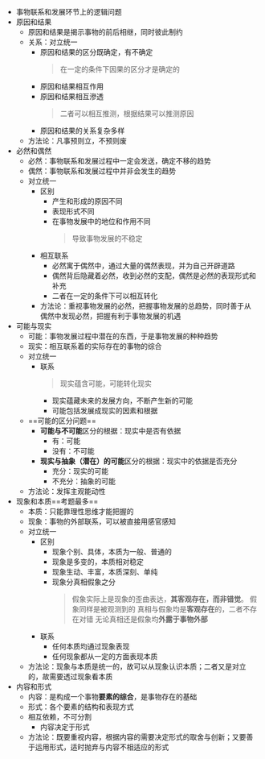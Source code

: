 - 事物联系和发展环节上的逻辑问题
- 原因和结果
	- 原因和结果是揭示事物的前后相继，同时彼此制约
	- 关系：对立统一
		- 原因和结果的区分既确定，有不确定
		  > 在一定的条件下因果的区分才是确定的
		- 原因和结果相互作用
		- 原因和结果相互滲透
		  > 二者可以相互推测，根据结果可以推测原因
		- 原因和结果的关系复杂多样
	- 方法论：凡事预则立，不预则废
- 必然和偶然
	- 必然：事物联系和发展过程中一定会发送，确定不移的趋势
	- 偶然：事物联系和发展过程中并非会发生的趋势
	- 对立统一
		- 区别
			- 产生和形成的原因不同
			- 表现形式不同
			- 在事物发展中的地位和作用不同
			  > 导致事物发展的不稳定
		- 相互联系
			- 必然寓于偶然中，通过大量的偶然表现，并为自己开辟道路
			- 偶然背后隐藏着必然，收到必然的支配，偶然是必然的表现形式和补充
			- 二者在一定的条件下可以相互转化
		- 方法论：重视事物发展的必然，把握事物发展的总趋势，同时善于从偶然中发现必然，把握有利于事物发展的机遇
- 可能与现实
	- 可能：事物发展过程中潜在的东西，于是事物发展的种种趋势
	- 现实：相互联系着的实际存在的事物的综合
	- 对立统一
		- 联系
		  > 现实蕴含可能，可能转化现实
			- 现实蕴藏未来的发展方向，不断产生新的可能
			- 可能包括发展成现实的因素和根据
	- ==可能的区分问题==
		- **可能与不可能**区分的根据：现实中是否有依据
			- 有：可能
			- 没有：不可能
		- **现实与抽象（潜在）的可能**区分的根据：现实中的依据是否充分
			- 充分：现实的可能
			- 不充分：抽象的可能
	- 方法论：发挥主观能动性
- 现象和本质==考题最多==
	- 本质：只能靠理性思维才能把握的
	- 现象：事物的外部联系，可以被直接用感官感知
	- 对立统一
		- 区别
			- 现象个别、具体，本质为一般、普通的
			- 现象是多变的，本质相对稳定
			- 现象生动、丰富，本质深刻、单纯
			- 现象分真相假象之分
			  > 假象实际上是现象的歪曲表达，**其客观存在，而非错觉**。
			  > 假象同样是被观测到的
			  > 真相与假象均是**客观存在**的，二者不存在对错
			  > 无论真相还是假象均**外露于事物外部**
		- 联系
			- 任何本质均通过现象表现
			- 任何现象都从一定的方面表现本质
	- 方法论：现象与本质是统一的，故可以从现象认识本质；二者又是对立的，故需要透过现象看本质
- 内容和形式
	- 内容：是构成一个事物**要素的综合**，是事物存在的基础
	- 形式：各个要素的结构和表现方式
	- 相互依赖，不可分割
		- 内容决定于形式
	- 方法论：既要重视内容，根据内容的需要决定形式的取舍与创新；又要善于运用形式，适时抛弃与内容不相适应的形式